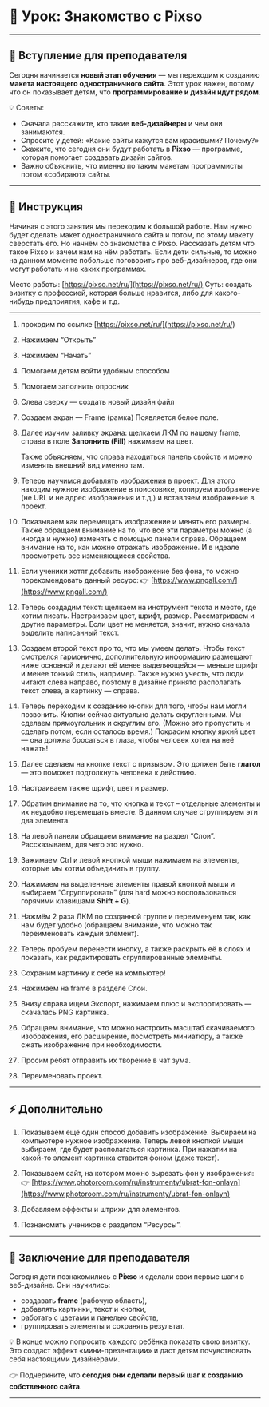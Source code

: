 # 🚀 Урок: Знакомство с Pixso

---

## 🎤 Вступление для преподавателя

Сегодня начинается **новый этап обучения** — мы переходим к созданию **макета настоящего одностраничного сайта**.
Этот урок важен, потому что он показывает детям, что **программирование и дизайн идут рядом**.

💡 Советы:

* Сначала расскажите, кто такие **веб-дизайнеры** и чем они занимаются.
* Спросите у детей: «Какие сайты кажутся вам красивыми? Почему?»
* Скажите, что сегодня они будут работать в **Pixso** — программе, которая помогает создавать дизайн сайтов.
* Важно объяснить, что именно по таким макетам программисты потом «собирают» сайты.

---

## 📖 Инструкция

Начиная с этого занятия мы переходим к большой работе. Нам нужно будет сделать макет одностраничного сайта и потом, по этому макету сверстать его. Но начнём со знакомства с Pixso.
Рассказать детям что такое Pixso и зачем нам на нём работать. Если дети сильные, то можно на данном моменте побольше поговорить про веб-дизайнеров, где они могут работать и на каких программах.

Место работы: [https://pixso.net/ru/](https://pixso.net/ru/)
Суть: создать визитку с профессией, которая больше нравится, либо для какого-нибудь предприятия, кафе и т.д.

---

1. проходим по ссылке [https://pixso.net/ru/](https://pixso.net/ru/)

2. Нажимаем “Открыть”

3. Нажимаем “Начать”

4. Помогаем детям войти удобным способом

5. Помогаем заполнить опросник

6. Слева сверху — создать новый дизайн файл

7. Создаем экран — Frame (рамка)
   Появляется белое поле.

8. Далее изучим заливку экрана:
   щелкаем ЛКМ по нашему frame, справа в поле **Заполнить (Fill)** нажимаем на цвет.

   Также объясняем, что справа находиться панель свойств и можно изменять внешний вид именно там.

9. Теперь научимся добавлять изображения в проект. Для этого находим нужное изображение в поисковике, копируем изображение (не URL и не адрес изображения и т.д.) и вставляем изображение в проект.

10. Показываем как перемещать изображение и менять его размеры. Также обращаем внимание на то, что все эти параметры можно (а иногда и нужно) изменять с помощью панели справа.
    Обращаем внимание на то, как можно отражать изображение. И в идеале просмотреть все изменяющиеся свойства.

11. Если ученики хотят добавить изображение без фона, то можно порекомендовать данный ресурс:
    👉 [https://www.pngall.com/](https://www.pngall.com/)

12. Теперь создадим текст: щелкаем на инструмент текста и место, где хотим писать. Настраиваем цвет, шрифт, размер. Рассматриваем и другие параметры. Если цвет не меняется, значит, нужно сначала выделить написанный текст.

13. Создаем второй текст про то, что мы умеем делать. Чтобы текст смотрелся гармонично, дополнительную информацию размещают ниже основной и делают её менее выделяющейся — меньше шрифт и менее тонкий стиль, например.
    Также нужно учесть, что люди читают слева направо, поэтому в дизайне принято располагать текст слева, а картинку — справа.

14. Теперь переходим к созданию кнопки для того, чтобы нам могли позвонить.
    Кнопки сейчас актуально делать скругленными. Мы сделаем прямоугольник и скруглим его. (Можно это пропустить и сделать потом, если осталось время.)
    Покрасим кнопку яркий цвет — она должна бросаться в глаза, чтобы человек хотел на неё нажать!

15. Далее сделаем на кнопке текст с призывом. Это должен быть **глагол** — это поможет подтолкнуть человека к действию.

16. Настраиваем также шрифт, цвет и размер.

17. Обратим внимание на то, что кнопка и текст – отдельные элементы и их неудобно перемещать вместе. В данном случае сгруппируем эти два элемента.

18. На левой панели обращаем внимание на раздел “Слои”. Рассказываем, для чего это нужно.

19. Зажимаем Ctrl и левой кнопкой мыши нажимаем на элементы, которые мы хотим объединить в группу.

20. Нажимаем на выделенные элементы правой кнопкой мыши и выбираем “Сгруппировать” (для hard можно воспользоваться горячими клавишами **Shift + G**).

21. Нажмём 2 раза ЛКМ по созданной группе и переименуем так, как нам будет удобно (обращаем внимание, что можно так переименовать каждый элемент).

22. Теперь пробуем перенести кнопку, а также раскрыть её в слоях и показать, как редактировать сгруппированные элементы.

23. Сохраним картинку к себе на компьютер!

24. Нажимаем на frame в разделе Слои.

25. Внизу справа ищем Экспорт, нажимаем плюс и экспортировать — скачалась PNG картинка.

26. Обращаем внимание, что можно настроить масштаб скачиваемого изображения, его расширение, посмотреть миниатюру, а также сжать изображение при необходимости.

27. Просим ребят отправить их творение в чат зума.

28. Переименовать проект.

---

## ⚡ Дополнительно

1. Показываем ещё один способ добавить изображение.
   Выбираем на компьютере нужное изображение.
   Теперь левой кнопкой мыши выбираем, где будет располагаться картинка.
   При нажатии на какой-то элемент картинка ставится фоном (даже текст).

2. Показываем сайт, на котором можно вырезать фон у изображения:
   👉 [https://www.photoroom.com/ru/instrumenty/ubrat-fon-onlayn](https://www.photoroom.com/ru/instrumenty/ubrat-fon-onlayn)

3. Добавляем эффекты и штрихи для элементов.

4. Познакомить учеников с разделом “Ресурсы”.

---

## 🎯 Заключение для преподавателя

Сегодня дети познакомились с **Pixso** и сделали свои первые шаги в веб-дизайне.
Они научились:

* создавать **frame** (рабочую область),
* добавлять картинки, текст и кнопки,
* работать с цветами и панелью свойств,
* группировать элементы и сохранять результат.

💡 В конце можно попросить каждого ребёнка показать свою визитку.
Это создаст эффект «мини-презентации» и даст детям почувствовать себя настоящими дизайнерами.

👉 Подчеркните, что **сегодня они сделали первый шаг к созданию собственного сайта**.

---
